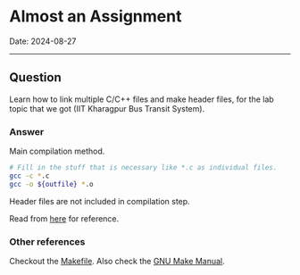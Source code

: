 # Almost an Assignment

Date: 2024-08-27<hr>
## Question

Learn how to link multiple C/C++ files and make header files, for the lab topic that we got (IIT Kharagpur Bus Transit System).

### Answer

Main compilation method.

```sh
# Fill in the stuff that is necessary like *.c as individual files.
gcc -c *.c
gcc -o ${outfile} *.o 
```
Header files are not included in compilation step.

Read from [here](https://learn.microsoft.com/en-us/cpp/cpp/header-files-cpp) for reference.

### Other references

Checkout the [Makefile](./Makefile).
Also check the [GNU Make Manual](https://www.gnu.org/software/make/manual/make.html).
